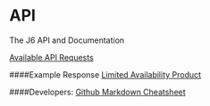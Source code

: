 API
===

The J6 API and Documentation

[Available API Requests](https://github.com/Junction6/API/blob/V1/Docs/available-requests.md)

####Example Response
[Limited Availability Product](https://github.com/Junction6/API/blob/V1/Docs/Example-ProductList.md)


####Developers: 
[Github Markdown Cheatsheet](https://github.com/adam-p/markdown-here/wiki/Markdown-Cheatsheet)
